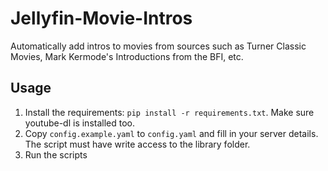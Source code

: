 # Jellyfin-Movie-Intros

Automatically add intros to movies from sources such as Turner Classic Movies, Mark Kermode's Introductions from the BFI, etc.

## Usage

1. Install the requirements: `pip install -r requirements.txt`. Make sure youtube-dl is installed too.
2. Copy `config.example.yaml` to `config.yaml` and fill in your server details. The script must have write access to the library folder.
3. Run the scripts
